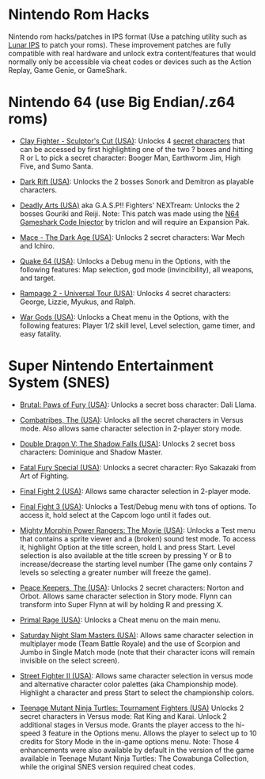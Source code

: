 # Nintendo Rom Hacks
Nintendo rom hacks/patches in IPS format (Use a patching utility such as [Lunar IPS](https://www.romhacking.net/utilities/240/) to patch your roms).
These improvement patches are fully compatible with real hardware and unlock extra content/features that would normally only be accessible via cheat codes or devices such as the Action Replay, Game Genie, or GameShark.

# Nintendo 64 (use Big Endian/.z64 roms)

- [Clay Fighter - Sculptor's Cut (USA)](https://gamefaqs.gamespot.com/n64/574483-clayfighter-the-sculptors-cut/cheats):
Unlocks 4 [secret characters](https://www.youtube.com/watch?v=pZLJLsobgaA) that can be accessed by first highlighting one of the two ? boxes and hitting R or L to pick a secret character: Booger Man, Earthworm Jim, High Five, and Sumo Santa.

- [Dark Rift (USA)](https://gamefaqs.gamespot.com/n64/197049-dark-rift/cheats):
Unlocks the 2 bosses Sonork and Demitron as playable characters.

- [Deadly Arts (USA)](https://gamefaqs.gamespot.com/n64/197070-deadly-arts/cheats) aka G.A.S.P!! Fighters' NEXTream:
Unlocks the 2 bosses Gouriki and Reiji.
Note: This patch was made using the [N64 Gameshark Code Injector](https://www.romhacking.net/utilities/1659) by triclon and will require an Expansion Pak.

- [Mace - The Dark Age (USA)](https://gamefaqs.gamespot.com/n64/197812-mace-the-dark-age/cheats):
Unlocks 2 secret characters: War Mech and Ichiro.

- [Quake 64 (USA)](https://gamefaqs.gamespot.com/n64/198375-quake/cheats):
Unlocks a Debug menu in the Options, with the following features: Map selection, god mode (invincibility), all weapons, and target.

- [Rampage 2 - Universal Tour (USA)](https://gamefaqs.gamespot.com/n64/198408-rampage-2-universal-tour/cheats):
Unlocks 4 secret characters: George, Lizzie, Myukus, and Ralph.

- [War Gods (USA)](https://gamefaqs.gamespot.com/n64/199248-war-gods/cheats):
Unlocks a Cheat menu in the Options, with the following features: Player 1/2 skill level, Level selection, game timer, and easy fatality.

# Super Nintendo Entertainment System (SNES)

- [Brutal: Paws of Fury (USA)](https://gamefaqs.gamespot.com/snes/563531-brutal-paws-of-fury/cheats):
Unlocks a secret boss character: Dali Llama.

- [Combatribes, The (USA)](https://gamefaqs.gamespot.com/snes/588261-the-combatribes/cheats):
Unlocks all the secret characters in Versus mode. Also allows same character selection in 2-player story mode.

- [Double Dragon V: The Shadow Falls (USA)](https://gamefaqs.gamespot.com/jaguar/586883-double-dragon-v-the-shadow-falls/cheats):
Unlocks 2 secret boss characters: Dominique and Shadow Master.

- [Fatal Fury Special (USA)](https://gamefaqs.gamespot.com/snes/588325-fatal-fury-special/cheats):
Unlocks a secret character: Ryo Sakazaki from Art of Fighting.

- [Final Fight 2 (USA)](https://gamefaqs.gamespot.com/snes/588333-final-fight-2/cheats):
Allows same character selection in 2-player mode.

- [Final Fight 3 (USA)](https://tcrf.net/Final_Fight_3_(SNES)#Debug_Mode):
Unlocks a Test/Debug menu with tons of options. To access it, hold select at the Capcom logo until it fades out.

- [Mighty Morphin Power Rangers: The Movie (USA)](https://tcrf.net/Mighty_Morphin_Power_Rangers:_The_Movie_(SNES)#Test_Mode):
Unlocks a Test menu that contains a sprite viewer and a (broken) sound test mode. To access it, highlight Option at the title screen, hold L and press Start.
Level selection is also available at the title screen by pressing Y or B to increase/decrease the starting level number (The game only contains 7 levels so selecting a greater number will freeze the game).

- [Peace Keepers, The (USA)](https://gamefaqs.gamespot.com/snes/588561-the-peace-keepers/cheats):
Unlocks 2 secret characters: Norton and Orbot. Allows same character selection in Story mode. Flynn can transform into Super Flynn at will by holding R and pressing X. 

- [Primal Rage (USA)](https://gamefaqs.gamespot.com/snes/588587-primal-rage/cheats):
Unlocks a Cheat menu on the main menu.

- [Saturday Night Slam Masters (USA)](https://gamefaqs.gamespot.com/snes/588642-saturday-night-slam-masters/cheats):
Allows same character selection in multiplayer mode (Team Battle Royale) and the use of Scorpion and Jumbo in Single Match mode (note that their character icons will remain invisible on the select screen).

- [Street Fighter II (USA)](https://gamefaqs.gamespot.com/snes/588700-street-fighter-ii/cheats):
Allows same character selection in versus mode and alternative character color palettes (aka Championship mode). Highlight a character and press Start to select the championship colors.

- [Teenage Mutant Ninja Turtles: Tournament Fighters (USA)](https://en.wikipedia.org/wiki/Teenage_Mutant_Ninja_Turtles:_Tournament_Fighters#Super_NES_version)
Unlocks 2 secret characters in Versus mode: Rat King and Karai. Unlock 2 additional stages in Versus mode. Grants the player access to the hi-speed 3 feature in the Options menu. Allows the player to select up to 10 credits for Story Mode in the in-game options menu.
Note: Those 4 enhancements were also available by default in the version of the game available in Teenage Mutant Ninja Turtles: The Cowabunga Collection, while the original SNES version required cheat codes.
